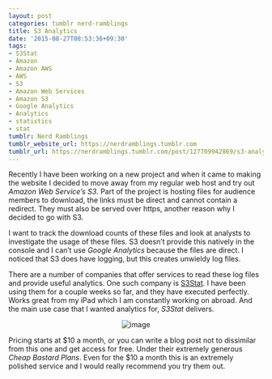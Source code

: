 ```yaml
---
layout: post
categories: tumblr nerd-ramblings
title: S3 Analytics
date: '2015-08-27T08:53:36+09:30'
tags:
- S3Stat
- Amazon
- Amazon AWS
- AWS
- S3
- Amazon Web Services
- Amazon S3
- Google Analytics
- Analytics
- statistics
- stat
tumblr: Nerd Ramblings
tumblr_website_url: https://nerdramblings.tumblr.com
tumblr_url: https://nerdramblings.tumblr.com/post/127709942869/s3-analytics
---
```

Recently I have been working on a new project and when it came to making the website I decided to move away from my regular web host and try out _Amazon Web Service’s S3_. Part of the project is hosting files for audience members to download, the links must be direct and cannot contain a redirect. They must also be served over https, another reason why I decided to go with S3.&nbsp;

I want to track the download counts of these files and look at analysts to investigate the usage of these files. S3 doesn’t provide this natively in the console and I can’t use _Google Analytics_ because the files are direct. I noticed that S3 does have logging, but this creates unwieldy log files.&nbsp;

There are a number of companies that offer services to read these log files and provide useful analytics. One such company is [S3Stat](https://www.s3stat.com). I have been using them for a couple weeks so far, and they have executed perfectly. Works great from my iPad which I am constantly working on abroad. And the main use case that I wanted analytics for, _S3Stat_ delivers.&nbsp;

<center><figure data-orig-width="1064" data-orig-height="582" class="tmblr-full"><img src="https://66.media.tumblr.com/96e46b65a045d90ab87084509f9fbc51/tumblr_inline_ntqrnyYHao1qbucah_540.png" alt="image" data-orig-width="1064" data-orig-height="582"></figure></center>
  

Pricing starts at $10 a month, or you can write a blog post not to dissimilar from this one and get access for free. Under their extremely generous _Cheap Bastard Plans_. Even for the $10 a month this is an extremely polished service and I would really recommend you try them out.

